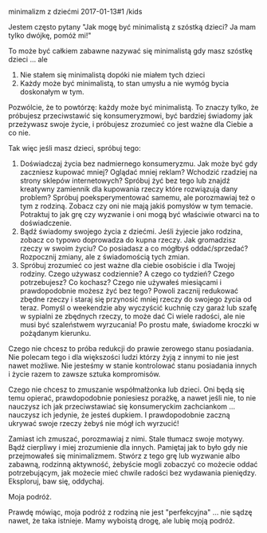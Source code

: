minimalizm z dziećmi
2017-01-13#1
/kids

Jestem często pytany "Jak mogę być minimalistą z szóstką dzieci? Ja mam tylko dwójkę, pomóż mi!"

To może być całkiem zabawne nazywać się minimalistą gdy masz szóstkę dzieci … ale

1. Nie stałem się minimalistą dopóki nie miałem tych dzieci
2. Każdy może być minimalistą, to stan umysłu a nie wymóg bycia doskonałym w tym.

Pozwólcie, że to powtórzę: każdy może być minimalistą. To znaczy tylko, że próbujesz przeciwstawić się konsumeryzmowi, być bardziej świadomy jak przeżywasz swoje życie, i próbujesz zrozumieć co jest ważne dla Ciebie a co nie.

Tak więc jeśli masz dzieci, spróbuj tego:

1. Doświadczaj życia bez nadmiernego konsumeryzmu. Jak może być gdy zaczniesz kupować mniej? Oglądać mniej reklam? Wchodzić rzadziej na strony sklepów internetowych? Spróbuj żyć bez tego lub znajdź kreatywny zamiennik dla kupowania rzeczy które rozwiązują dany problem? Spróbuj poeksperymentować samemu, ale porozmawiaj też o tym z rodziną. Zobacz czy oni nie mają jakiś pomysłów w tym temacie. Potraktuj to jak grę czy wyzwanie i oni mogą być właściwie otwarci na to doświadczenie.
2. Bądź świadomy swojego życia z dziećmi. Jeśli żyjecie jako rodzina, zobacz co typowo doprowadza do kupna rzeczy. Jak gromadzisz rzeczy w swoim życiu? Co posiadasz a co mógłbyś oddać/sprzedać? Rozpocznij zmiany, ale z świadomością tych zmian.
3. Spróbuj zrozumieć co jest ważne dla ciebie osobiście i dla Twojej rodziny. Czego używasz codziennie? A czego co tydzień? Czego potrzebujesz? Co kochasz? Czego nie używałeś miesiącami i prawdopodobnie możesz żyć bez tego? Powoli zacznij redukować zbędne rzeczy i staraj się przynosić mniej rzeczy do swojego życia od teraz.  Pomyśl o weekendzie aby wyczyścić kuchnię czy garaż lub szafę w sypialni ze zbędnych rzeczy, to może dać Ci wiele radości, ale nie musi być szaleństwem wyrzucania!  Po prostu małe, świadome kroczki w pożądanym kierunku.

Czego nie chcesz to próba redukcji do prawie zerowego stanu posiadania. Nie polecam tego i dla większości ludzi którzy żyją z innymi to nie jest nawet możliwe. Nie jesteśmy w stanie kontrolować stanu posiadania innych i życie razem to zawsze sztuka kompromisów.

Czego nie chcesz to zmuszanie współmałżonka lub dzieci. Oni będą się temu opierać, prawdopodobnie poniesiesz porażkę, a nawet jeśli nie, to nie nauczysz ich jak przeciwstawiać się konsumeryckim zachciankom … nauczysz ich jedynie, że jesteś dupkiem. I prawdopodobnie zaczną ukrywać swoje rzeczy żebyś nie mógł ich wyrzucić!

Zamiast ich zmuszać, porozmawiaj z nimi. Stale tłumacz swoje motywy. Bądź cierpliwy i miej zrozumienie dla innych. Pamiętaj jak to było gdy nie przejmowałeś się minimalizmem. Stwórz z tego grę lub wyzwanie albo zabawną, rodzinną aktywność, żebyście mogli zobaczyć co możecie oddać potrzebującym, jak możecie mieć chwile radości bez wydawania pieniędzy. Eksploruj, baw się, oddychaj.

Moja podróż.

Prawdę mówiąc, moja podróż z rodziną nie jest "perfekcyjna" … nie sądzę nawet, że taka istnieje. Mamy wyboistą drogę, ale lubię moją podróż.
